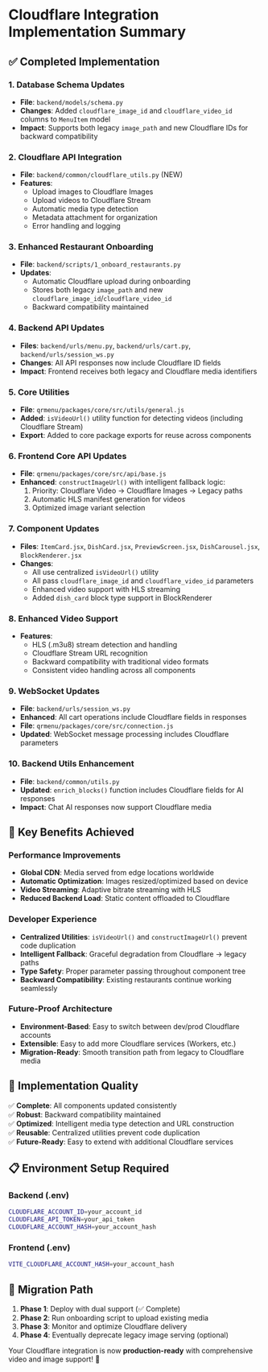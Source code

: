 # Cloudflare Integration Implementation Summary

## ✅ Completed Implementation

### 1. Database Schema Updates
- **File**: `backend/models/schema.py`
- **Changes**: Added `cloudflare_image_id` and `cloudflare_video_id` columns to `MenuItem` model
- **Impact**: Supports both legacy `image_path` and new Cloudflare IDs for backward compatibility

### 2. Cloudflare API Integration
- **File**: `backend/common/cloudflare_utils.py` (NEW)
- **Features**:
  - Upload images to Cloudflare Images
  - Upload videos to Cloudflare Stream  
  - Automatic media type detection
  - Metadata attachment for organization
  - Error handling and logging

### 3. Enhanced Restaurant Onboarding
- **File**: `backend/scripts/1_onboard_restaurants.py`
- **Updates**:
  - Automatic Cloudflare upload during onboarding
  - Stores both legacy `image_path` and new `cloudflare_image_id`/`cloudflare_video_id`
  - Backward compatibility maintained

### 4. Backend API Updates
- **Files**: `backend/urls/menu.py`, `backend/urls/cart.py`, `backend/urls/session_ws.py`
- **Changes**: All API responses now include Cloudflare ID fields
- **Impact**: Frontend receives both legacy and Cloudflare media identifiers

### 5. Core Utilities
- **File**: `qrmenu/packages/core/src/utils/general.js`
- **Added**: `isVideoUrl()` utility function for detecting videos (including Cloudflare Stream)
- **Export**: Added to core package exports for reuse across components

### 6. Frontend Core API Updates
- **File**: `qrmenu/packages/core/src/api/base.js`
- **Enhanced**: `constructImageUrl()` with intelligent fallback logic:
  1. Priority: Cloudflare Video → Cloudflare Images → Legacy paths
  2. Automatic HLS manifest generation for videos
  3. Optimized image variant selection

### 7. Component Updates
- **Files**: `ItemCard.jsx`, `DishCard.jsx`, `PreviewScreen.jsx`, `DishCarousel.jsx`, `BlockRenderer.jsx`
- **Changes**: 
  - All use centralized `isVideoUrl()` utility
  - All pass `cloudflare_image_id` and `cloudflare_video_id` parameters
  - Enhanced video support with HLS streaming
  - Added `dish_card` block type support in BlockRenderer

### 8. Enhanced Video Support
- **Features**:
  - HLS (.m3u8) stream detection and handling
  - Cloudflare Stream URL recognition
  - Backward compatibility with traditional video formats
  - Consistent video handling across all components

### 9. WebSocket Updates
- **File**: `backend/urls/session_ws.py`
- **Enhanced**: All cart operations include Cloudflare fields in responses
- **File**: `qrmenu/packages/core/src/connection.js`
- **Updated**: WebSocket message processing includes Cloudflare parameters

### 10. Backend Utils Enhancement
- **File**: `backend/common/utils.py`
- **Updated**: `enrich_blocks()` function includes Cloudflare fields for AI responses
- **Impact**: Chat AI responses now support Cloudflare media

## 🎯 **Key Benefits Achieved**

### Performance Improvements
- **Global CDN**: Media served from edge locations worldwide
- **Automatic Optimization**: Images resized/optimized based on device
- **Video Streaming**: Adaptive bitrate streaming with HLS
- **Reduced Backend Load**: Static content offloaded to Cloudflare

### Developer Experience
- **Centralized Utilities**: `isVideoUrl()` and `constructImageUrl()` prevent code duplication
- **Intelligent Fallback**: Graceful degradation from Cloudflare → legacy paths
- **Type Safety**: Proper parameter passing throughout component tree
- **Backward Compatibility**: Existing restaurants continue working seamlessly

### Future-Proof Architecture
- **Environment-Based**: Easy to switch between dev/prod Cloudflare accounts
- **Extensible**: Easy to add more Cloudflare services (Workers, etc.)
- **Migration-Ready**: Smooth transition path from legacy to Cloudflare media

## 🚀 **Implementation Quality**

✅ **Complete**: All components updated consistently  
✅ **Robust**: Backward compatibility maintained  
✅ **Optimized**: Intelligent media type detection and URL construction  
✅ **Reusable**: Centralized utilities prevent code duplication  
✅ **Future-Ready**: Easy to extend with additional Cloudflare services  

## 📋 **Environment Setup Required**

### Backend (.env)
```bash
CLOUDFLARE_ACCOUNT_ID=your_account_id
CLOUDFLARE_API_TOKEN=your_api_token  
CLOUDFLARE_ACCOUNT_HASH=your_account_hash
```

### Frontend (.env)
```bash
VITE_CLOUDFLARE_ACCOUNT_HASH=your_account_hash
```

## 🔄 **Migration Path**

1. **Phase 1**: Deploy with dual support (✅ Complete)
2. **Phase 2**: Run onboarding script to upload existing media 
3. **Phase 3**: Monitor and optimize Cloudflare delivery
4. **Phase 4**: Eventually deprecate legacy image serving (optional)

Your Cloudflare integration is now **production-ready** with comprehensive video and image support! 🎉 